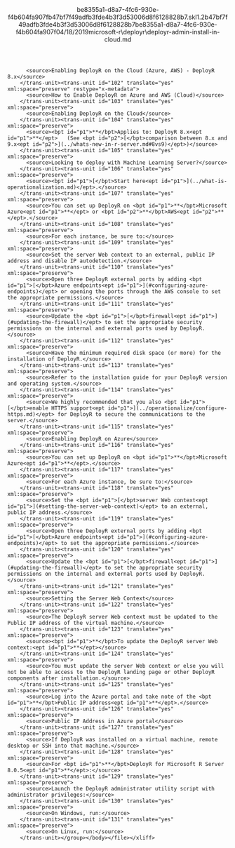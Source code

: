 <?xml version="1.0"?><xliff version="1.2" xmlns="urn:oasis:names:tc:xliff:document:1.2" xmlns:xsi="http://www.w3.org/2001/XMLSchema-instance" xsi:schemaLocation="urn:oasis:names:tc:xliff:document:1.2 xliff-core-1.2-transitional.xsd"><file datatype="xml" original="deployr-admin-install-in-cloud.md" source-language="en-US" target-language="en-US"><header><tool tool-id="mdxliff" tool-name="mdxliff" tool-version="1.0-d1654b2" tool-company="Microsoft" /><xliffext:skl_file_name xmlns:xliffext="urn:microsoft:content:schema:xliffextensions">be8355a1-d8a7-4fc6-930e-f4b604fa907fb47bf7f49adfb3fde4b3f3d53006d8f6128828b7.skl</xliffext:skl_file_name><xliffext:version xmlns:xliffext="urn:microsoft:content:schema:xliffextensions">1.2</xliffext:version><xliffext:ms.openlocfilehash xmlns:xliffext="urn:microsoft:content:schema:xliffextensions">b47bf7f49adfb3fde4b3f3d53006d8f6128828b7</xliffext:ms.openlocfilehash><xliffext:ms.sourcegitcommit xmlns:xliffext="urn:microsoft:content:schema:xliffextensions">be8355a1-d8a7-4fc6-930e-f4b604fa907f</xliffext:ms.sourcegitcommit><xliffext:ms.lasthandoff xmlns:xliffext="urn:microsoft:content:schema:xliffextensions">04/18/2019</xliffext:ms.lasthandoff><xliffext:ms.openlocfilepath xmlns:xliffext="urn:microsoft:content:schema:xliffextensions">microsoft-r\deployr\deployr-admin-install-in-cloud.md</xliffext:ms.openlocfilepath></header><body><group id="content" extype="content"><trans-unit id="101" translate="yes" xml:space="preserve" restype="x-metadata">
          <source>Enabling DeployR on the Cloud (Azure, AWS) - DeployR 8.x</source>
        </trans-unit><trans-unit id="102" translate="yes" xml:space="preserve" restype="x-metadata">
          <source>How to Enable DeployR on Azure and AWS (Cloud)</source>
        </trans-unit><trans-unit id="103" translate="yes" xml:space="preserve">
          <source>Enabling DeployR on the Cloud</source>
        </trans-unit><trans-unit id="104" translate="yes" xml:space="preserve">
          <source><bpt id="p1">**</bpt>Applies to: DeployR 8.x<ept id="p1">**</ept>   (See <bpt id="p2">[</bpt>comparison between 8.x and 9.x<ept id="p2">](../whats-new-in-r-server.md#8vs9)</ept>)</source>
        </trans-unit><trans-unit id="105" translate="yes" xml:space="preserve">
          <source>Looking to deploy with Machine Learning Server?</source>
        </trans-unit><trans-unit id="106" translate="yes" xml:space="preserve">
          <source><bpt id="p1">[</bpt>Start here<ept id="p1">](../what-is-operationalization.md)</ept>.</source>
        </trans-unit><trans-unit id="107" translate="yes" xml:space="preserve">
          <source>You can set up DeployR on <bpt id="p1">**</bpt>Microsoft Azure<ept id="p1">**</ept> or <bpt id="p2">**</bpt>AWS<ept id="p2">**</ept>.</source>
        </trans-unit><trans-unit id="108" translate="yes" xml:space="preserve">
          <source>For each instance, be sure to:</source>
        </trans-unit><trans-unit id="109" translate="yes" xml:space="preserve">
          <source>Set the server Web context to an external, public IP address and disable IP autodetection.</source>
        </trans-unit><trans-unit id="110" translate="yes" xml:space="preserve">
          <source>Open three DeployR external ports by adding <bpt id="p1">[</bpt>Azure endpoints<ept id="p1">](#configuring-azure-endpoints)</ept> or opening the ports through the AWS console to set the appropriate permissions.</source>
        </trans-unit><trans-unit id="111" translate="yes" xml:space="preserve">
          <source>Update the <bpt id="p1">[</bpt>firewall<ept id="p1">](#updating-the-firewall)</ept> to set the appropriate security permissions on the internal and external ports used by DeployR.</source>
        </trans-unit><trans-unit id="112" translate="yes" xml:space="preserve">
          <source>Have the minimum required disk space (or more) for the installation of DeployR.</source>
        </trans-unit><trans-unit id="113" translate="yes" xml:space="preserve">
          <source>Refer to the installation guide for your DeployR version and operating system.</source>
        </trans-unit><trans-unit id="114" translate="yes" xml:space="preserve">
          <source>We highly recommended that you also <bpt id="p1">[</bpt>enable HTTPS support<ept id="p1">](../operationalize/configure-https.md)</ept> for DeployR to secure the communications to the server.</source>
        </trans-unit><trans-unit id="115" translate="yes" xml:space="preserve">
          <source>Enabling DeployR on Azure</source>
        </trans-unit><trans-unit id="116" translate="yes" xml:space="preserve">
          <source>You can set up DeployR on <bpt id="p1">**</bpt>Microsoft Azure<ept id="p1">**</ept>.</source>
        </trans-unit><trans-unit id="117" translate="yes" xml:space="preserve">
          <source>For each Azure instance, be sure to:</source>
        </trans-unit><trans-unit id="118" translate="yes" xml:space="preserve">
          <source>Set the <bpt id="p1">[</bpt>server Web context<ept id="p1">](#setting-the-server-web-context)</ept> to an external, public IP address.</source>
        </trans-unit><trans-unit id="119" translate="yes" xml:space="preserve">
          <source>Open three DeployR external ports by adding <bpt id="p1">[</bpt>Azure endpoints<ept id="p1">](#configuring-azure-endpoints)</ept> to set the appropriate permissions.</source>
        </trans-unit><trans-unit id="120" translate="yes" xml:space="preserve">
          <source>Update the <bpt id="p1">[</bpt>firewall<ept id="p1">](#updating-the-firewall)</ept> to set the appropriate security permissions on the internal and external ports used by DeployR.</source>
        </trans-unit><trans-unit id="121" translate="yes" xml:space="preserve">
          <source>Setting the Server Web Context</source>
        </trans-unit><trans-unit id="122" translate="yes" xml:space="preserve">
          <source>The DeployR server Web context must be updated to the Public IP address of the virtual machine.</source>
        </trans-unit><trans-unit id="123" translate="yes" xml:space="preserve">
          <source><bpt id="p1">**</bpt>To update the DeployR server Web context:<ept id="p1">**</ept></source>
        </trans-unit><trans-unit id="124" translate="yes" xml:space="preserve">
          <source>You must update the server Web context or else you will not be able to access to the DeployR landing page or other DeployR components after installation.</source>
        </trans-unit><trans-unit id="125" translate="yes" xml:space="preserve">
          <source>Log into the Azure portal and take note of the <bpt id="p1">**</bpt>Public IP address<ept id="p1">**</ept>.</source>
        </trans-unit><trans-unit id="126" translate="yes" xml:space="preserve">
          <source>Public IP Address in Azure portal</source>
        </trans-unit><trans-unit id="127" translate="yes" xml:space="preserve">
          <source>If DeployR was installed on a virtual machine, remote desktop or SSH into that machine.</source>
        </trans-unit><trans-unit id="128" translate="yes" xml:space="preserve">
          <source>For <bpt id="p1">**</bpt>DeployR for Microsoft R Server 8.0.5<ept id="p1">**</ept>:</source>
        </trans-unit><trans-unit id="129" translate="yes" xml:space="preserve">
          <source>Launch the DeployR administrator utility script with administrator privileges:</source>
        </trans-unit><trans-unit id="130" translate="yes" xml:space="preserve">
          <source>On Windows, run:</source>
        </trans-unit><trans-unit id="131" translate="yes" xml:space="preserve">
          <source>On Linux, run:</source>
        </trans-unit></group></body></file></xliff>